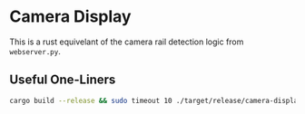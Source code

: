 
# Camera Display

This is a rust equivelant of the camera rail detection logic from `webserver.py`.

## Useful One-Liners

```bash
cargo build --release && sudo timeout 10 ./target/release/camera-display ; sudo chvt 1
```

